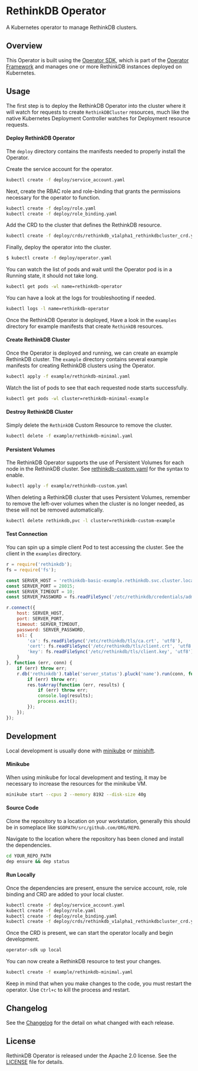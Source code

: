 # RethinkDB Operator

A Kubernetes operator to manage RethinkDB clusters.

## Overview

This Operator is built using the [Operator SDK](https://github.com/operator-framework/operator-sdk), which is part of the [Operator Framework](https://github.com/operator-framework/) and manages one or more RethinkDB instances deployed on Kubernetes.

## Usage

The first step is to deploy the RethinkDB Operator into the cluster where it
will watch for requests to create `RethinkDBCluster` resources, much like the native
Kubernetes Deployment Controller watches for Deployment resource requests.

#### Deploy RethinkDB Operator

The `deploy` directory contains the manifests needed to properly install the
Operator.

Create the service account for the operator.

```bash
kubectl create -f deploy/service_account.yaml
```

Next, create the RBAC role and role-binding that grants the permissions
necessary for the operator to function.

```bash
kubectl create -f deploy/role.yaml
kubectl create -f deploy/role_binding.yaml
```

Add the CRD to the cluster that defines the RethinkDB resource.

```bash
kubectl create -f deploy/crds/rethinkdb_v1alpha1_rethinkdbcluster_crd.yaml
```

Finally, deploy the operator into the cluster.

```bash
$ kubectl create -f deploy/operator.yaml
```

You can watch the list of pods and wait until the Operator pod is in a Running
state, it should not take long.

```bash
kubectl get pods -wl name=rethinkdb-operator
```

You can have a look at the logs for troubleshooting if needed.

```bash
kubectl logs -l name=rethinkdb-operator
```

Once the RethinkDB Operator is deployed, Have a look in the `examples` directory for example manifests that create `RethinkDB` resources.

#### Create RethinkDB Cluster

Once the Operator is deployed and running, we can create an example RethinkDB
cluster. The `example` directory contains several example manifests for creating
RethinkDB clusters using the Operator.

```bash
kubectl apply -f example/rethinkdb-minimal.yaml
```

Watch the list of pods to see that each requested node starts successfully.

```bash
kubectl get pods -wl cluster=rethinkdb-minimal-example
```

#### Destroy RethinkDB Cluster

Simply delete the `RethinkDB` Custom Resource to remove the cluster.

```bash
kubectl delete -f example/rethinkdb-minimal.yaml
```

#### Persistent Volumes

The RethinkDB Operator supports the use of Persistent Volumes for each node in
the RethinkDB cluster. See [rethinkdb-custom.yaml](example/rethinkdb-custom.yaml)
for the syntax to enable.

```bash
kubectl apply -f example/rethinkdb-custom.yaml
```

When deleting a RethinkDB cluster that uses Persistent Volumes, remember to
remove the left-over volumes when the cluster is no longer needed, as these will
not be removed automatically.

```bash
kubectl delete rethinkdb,pvc -l cluster=rethinkdb-custom-example
```

#### Test Connection

You can spin up a simple client Pod to test accessing the cluster. See the client in the `examples` directory.

```javascript
r = require('rethinkdb');
fs = require('fs');

const SERVER_HOST = 'rethinkdb-basic-example.rethinkdb.svc.cluster.local';
const SERVER_PORT = 28015;
const SERVER_TIMEOUT = 10;
const SERVER_PASSWORD = fs.readFileSync('/etc/rethinkdb/credentials/admin-password', 'utf8');

r.connect({
    host: SERVER_HOST,
    port: SERVER_PORT,
    timeout: SERVER_TIMEOUT,
    password: SERVER_PASSWORD,
    ssl: {
        'ca': fs.readFileSync('/etc/rethinkdb/tls/ca.crt', 'utf8'),
        'cert': fs.readFileSync('/etc/rethinkdb/tls/client.crt', 'utf8'),
        'key': fs.readFileSync('/etc/rethinkdb/tls/client.key', 'utf8')
    }
}, function (err, conn) {
    if (err) throw err;
    r.db('rethinkdb').table('server_status').pluck('name').run(conn, function (err, res) {
        if (err) throw err;
        res.toArray(function (err, results) {
            if (err) throw err;
            console.log(results);
            process.exit();
        });
    });
});
```

## Development

Local development is usually done with [minikube](https://github.com/kubernetes/minikube) or [minishift](https://www.okd.io/minishift/).

#### Minikube

When using minikube for local development and testing, it may be necessary to increase the resources for the minikube VM.

```bash
minikube start --cpus 2 --memory 8192 --disk-size 40g
```

#### Source Code

Clone the repository to a location on your workstation, generally this should be in someplace like `$GOPATH/src/github.com/ORG/REPO`.

Navigate to the location where the repository has been cloned and install the dependencies.

```bash
cd YOUR_REPO_PATH
dep ensure && dep status
```

#### Run Locally

Once the dependencies are present, ensure the service account, role, role binding and CRD are added to your local cluster.

```bash
kubectl create -f deploy/service_account.yaml
kubectl create -f deploy/role.yaml
kubectl create -f deploy/role_binding.yaml
kubectl create -f deploy/crds/rethinkdb_v1alpha1_rethinkdbcluster_crd.yaml
```

Once the CRD is present, we can start the operator locally and begin development.

```bash
operator-sdk up local
```

You can now create a RethinkDB resource to test your changes.

```bash
kubectl create -f example/rethinkdb-minimal.yaml
```

Keep in mind that when you make changes to the code, you must restart the operator. Use `Ctrl+c` to kill the process and restart.

## Changelog

See the [Changelog][changelog_file] for the detail on what changed with each release.

## License

RethinkDB Operator is released under the Apache 2.0 license. See the [LICENSE][license_file] file for details.

[changelog_file]:./CHANGELOG.md
[license_file]:./LICENSE
